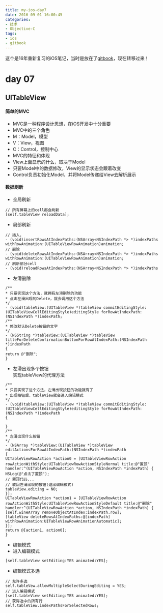 ```yaml
---
title: my-ios-day7
date: 2016-09-01 16:00:45
categories: 
- 技术
- Objective-C 
tags: 
- ios
- gitbook
---
```


这个是16年重新复习的iOS笔记，当时是放在了[gitbook](https://sleenxiu.gitbooks.io/my-learning-ios/content/)，现在转移过来！
<!-- more -->

# day 07
## UITableView
#### 简单的MVC
- MVC是一种程序设计思想，在iOS开发中十分重要
- MVC中的三个角色
- M：Model，模型
- V：View，视图
- C：Control，控制中心
- MVC的特征和体现
- View上面显示的什么，取决于Model
- 只要Model中的数据修改，View的显示状态会跟着改变
- Control负责初始化Model，并将Model传递给View去解析展示

#### 数据刷新
- 全局刷新
```objc
// 所有屏幕上的cell都会刷新
[self.tableView reloadData];
```
- 局部刷新
```objc
// 插入，
- (void)insertRowsAtIndexPaths:(NSArray<NSIndexPath *> *)indexPaths withRowAnimation:(UITableViewRowAnimation)animation;
// 删除
- (void)deleteRowsAtIndexPaths:(NSArray<NSIndexPath *> *)indexPaths withRowAnimation:(UITableViewRowAnimation)animation;
// 刷新部分cell
- (void)reloadRowsAtIndexPaths:(NSArray<NSIndexPath *> *)indexPaths
```
- 左滑删除
```objc
/**
* 只要实现这个方法，就拥有左滑删除的功能
* 点击左滑出现的Delete，就会调用这个方法
*/
- (void)tableView:(UITableView *)tableView commitEditingStyle:(UITableViewCellEditingStyle)editingStyle forRowAtIndexPath:(NSIndexPath *)indexPath;
/**
* 修改默认Delete按钮的文字
*/
- (NSString *)tableView:(UITableView *)tableView titleForDeleteConfirmationButtonForRowAtIndexPath:(NSIndexPath *)indexPath
{
return @"删除";
}
```
- 左滑出现多个按钮
<br/>实现tableView的代理方法
```objc
/**
* 只要实现了这个方法，左滑出现按钮的功能就有了
* 出现按钮后，tableView就会进入编辑模式
*/
- (void)tableView:(UITableView *)tableView commitEditingStyle:(UITableViewCellEditingStyle)editingStyle forRowAtIndexPath:(NSIndexPath *)indexPath
{

}
/**
* 左滑出现什么按钮
*/
- (NSArray *)tableView:(UITableView *)tableView editActionsForRowAtIndexPath:(NSIndexPath *)indexPath
{
UITableViewRowAction *action0 = [UITableViewRowAction rowActionWithStyle:UITableViewRowActionStyleNormal title:@"置顶" handler:^(UITableViewRowAction *action, NSIndexPath *indexPath) {
NSLog(@"点击了置顶");
// 置顶代码...
// 收回左滑出现的按钮(退出编辑模式)
tableView.editing = NO;
}];
UITableViewRowAction *action1 = [UITableViewRowAction rowActionWithStyle:UITableViewRowActionStyleDefault title:@"删除" handler:^(UITableViewRowAction *action, NSIndexPath *indexPath) {
[self.wineArray removeObjectAtIndex:indexPath.row];
[tableView deleteRowsAtIndexPaths:@[indexPath] withRowAnimation:UITableViewRowAnimationAutomatic];
}];
return @[action1, action0];
}
```
- 编辑模式
- 进入编辑模式
```objc
[self.tableView setEditing:YES animated:YES];
```
- 编辑模式多选
```objc
// 允许多选
self.tableVew.allowMultipleSelectDuringEditing = YES;
// 进入编辑模式
[self.tableView setEditing:YES animated:YES];
// 获得选中的所有行
self.tableView.indexPathsForSelectedRows;
```














